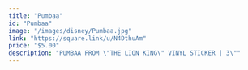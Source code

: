 ```yaml
---
title: "Pumbaa"
id: "Pumbaa"
image: "/images/disney/Pumbaa.jpg"
link: "https://square.link/u/N4DthuAm"
price: "$5.00"
description: "PUMBAA FROM \"THE LION KING\" VINYL STICKER | 3\""
---
```

